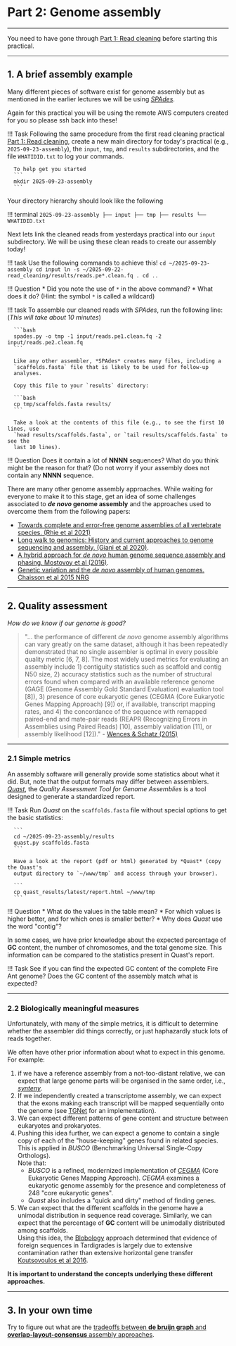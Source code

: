 
# **Part 2: Genome assembly**

-------------------------

You need to have gone through [Part 1: Read cleaning](../pt-1-read-cleaning/)
before starting this practical.

-------------------------

## **1. A brief assembly example**

Many different pieces of software exist for genome assembly but as mentioned in the earlier lectures we will be using [*SPAdes*](https://github.com/ablab/spades). 

Again for this practical you will be using the remote AWS computers created for you so please ssh back into these! 


!!! Task
      Following the same procedure from the first read cleaning practical
      [Part 1: Read cleaning](../pt-1-read-cleaning/), create a new main directory for today's practical (e.g., `2025-09-23-assembly`), the `input`, `tmp`, and `results` subdirectories, and the file `WHATIDID.txt` to log your commands. 

      To help get you started 
      ```
      mkdir 2025-09-23-assembly
      ```

Your directory hierarchy should look like the following

!!! terminal 
    ```
    2025-09-23-assembly
    ├── input
    ├── tmp
    ├── results
    └── WHATIDID.txt
    ```


Next lets link the cleaned reads from yesterdays practical into our `input` subdirectory. We will be using these clean reads to create our assembly today! 


!!! task
      Use the following commands to achieve this! 
      ```
      cd ~/2025-09-23-assembly
      cd input
      ln -s ~/2025-09-22-read_cleaning/results/reads.pe*.clean.fq .
      cd ..
      ```

!!! Question 
      * Did you note the use of `*` in the above command?
      * What does it do? (Hint: the symbol `*` is called a wildcard)

!!! task
      To assemble our cleaned reads with *SPAdes*, run the following line: 
      (_This will take about 10 minutes_)

      ```bash
      spades.py -o tmp -1 input/reads.pe1.clean.fq -2 input/reads.pe2.clean.fq
      ```

      Like any other assembler, *SPAdes* creates many files, including a 
      `scaffolds.fasta` file that is likely to be used for follow-up 
      analyses.  

      Copy this file to your `results` directory:

      ```bash
      cp tmp/scaffolds.fasta results/
      ```

      Take a look at the contents of this file (e.g., to see the first 10 lines, use 
      `head results/scaffolds.fasta`, or `tail results/scaffolds.fasta` to see the
      last 10 lines).

!!! Question
      Does it contain a lot of **NNNN** sequences? What do you think might be the reason for that? (Do not worry if your assembly does not contain any **NNNN** sequence.

There are many other genome assembly approaches. While waiting for everyone to
make it to this stage, get an idea of some challenges associated to **_de novo_
genome assembly** and the approaches used to overcome them from the following 
papers:


* [Towards complete and error-free genome assemblies of all vertebrate species. (Rhie et al 2021)](https://www.nature.com/articles/s41586-021-03451-0)
* [Long walk to genomics: History and current approaches to genome sequencing and assembly. (Giani et al 2020)](https://www.sciencedirect.com/science/article/pii/S2001037019303277).
* [A hybrid approach for *de novo* human genome sequence assembly and phasing. Mostovoy et al (2016)](https://www.nature.com/articles/nmeth.3865).
* [Genetic variation and the *de novo* assembly of human genomes. Chaisson et al 2015 NRG](https://www.nature.com/articles/nrg3933)

-------------------------

## **2. Quality assessment**

*How do we know if our genome is good?*

> "... the performance of different *de novo* genome assembly algorithms can 
> vary greatly on the same dataset, although it has been repeatedly demonstrated
> that no single assembler is optimal in every possible quality metric 
> [6, 7, 8]. The most widely used metrics for evaluating an assembly include 1)
> contiguity statistics such as scaffold and contig N50 size, 2) accuracy
> statistics such as the number of structural errors found when compared with an
> available reference genome (GAGE (Genome Assembly Gold Standard Evaluation)
> evaluation tool [8]), 3) presence of core eukaryotic genes (CEGMA (Core 
> Eukaryotic Genes Mapping Approach) [9]) or, if available, transcript mapping
> rates, and 4) the concordance of the sequence with remapped paired-end and
> mate-pair reads (REAPR (Recognizing Errors in Assemblies using Paired Reads) 
> [10], assembly validation [11], or assembly likelihood [12])." -  [Wences & Schatz (2015)](http://genomebiology.biomedcentral.com/articles/10.1186/s13059-015-0764-4)

-------------

### **2.1 Simple metrics**

An assembly software will generally provide some statistics about what it did.
But, note that the output formats may differ between assemblers. 
[*Quast*](http://quast.sourceforge.net/quast),
the _Quality Assessment Tool for Genome Assemblies_ is a tool designed to
generate a standardized report.

!!! Task 
      Run *Quast* on the `scaffolds.fasta`
      file without special options to get the basic statistics:

      ```
      cd ~/2025-09-23-assembly/results
      quast.py scaffolds.fasta
      ```

      Have a look at the report (pdf or html) generated by *Quast* (copy the Quast's
      output directory to `~/www/tmp` and access through your browser).

      ```
      cp quast_results/latest/report.html ~/www/tmp
      ```

!!! Question
      * What do the values in the table mean?
      * For which values is higher better, and for which ones is smaller better?
      * Why does *Quast* use the word "contig"?

In some cases, we have prior knowledge about the expected percentage of **GC** 
content, the number of chromosomes, and the total genome size. This information
can be compared to the statistics present in Quast's report.

!!! Task
      See if you can find the expected GC content of the complete Fire Ant genome? Does the GC content of the assembly match what is expected? 

------------------------------------------

### **2.2 Biologically meaningful measures**

Unfortunately, with many of the simple metrics, it is difficult to determine
whether the assembler did things correctly, or just haphazardly stuck lots of
reads together.

We often have other prior information about what to expect in this genome.
For example:

1. if we have a reference assembly from a not-too-distant relative, we can
    expect that large genome parts will be organised in the same order, i.e., 
    [_synteny_](https://en.wikipedia.org/wiki/Synteny).
2. If we independently created a transcriptome assembly, we can expect that
    the exons making each transcript will be mapped sequentially onto the 
    genome (see [TGNet](http://github.com/ksanao/TGNet) for an implementation).
3. We can expect different patterns of gene content and structure between
    eukaryotes and prokaryotes.
4. Pushing this idea further, we can expect a genome to contain a single copy
    of each of the "house-keeping" genes found in related species. This is 
    applied in *BUSCO* (Benchmarking Universal Single-Copy Orthologs).  
    Note that:
    * *BUSCO* is a refined, modernized implementation of [*CEGMA*](http://korflab.ucdavis.edu/Datasets/cegma/) 
      (Core Eukaryotic Genes Mapping Approach). *CEGMA* examines a eukaryotic
      genome assembly for the presence and completeness of 248 "core eukaryotic genes".
    * *Quast* also includes a "quick and dirty" method of finding genes.
5. We can expect that the different scaffolds in the genome have a unimodal
      distribution in sequence read coverage. Similarly, we can expect that the
      percentage of **GC** content will be unimodally distributed among scaffolds.  
      Using this idea, the [Blobology](https://github.com/sujaikumar/assemblage)
      approach determined that evidence of foreign sequences in Tardigrades is
      largely due to extensive contamination rather than extensive horizontal gene
      transfer [Koutsovoulos et al 2016](http://www.pnas.org/content/113/18/5053).

**It is important to understand the concepts underlying these different 
approaches.**

------------------------------------------

## **3. In your own time**

Try to figure out what are the [tradeoffs between **de bruijn graph** and 
**overlap-layout-consensus** assembly approaches](https://www.nature.com/articles/nrg3367).
